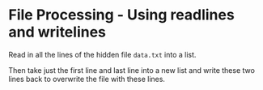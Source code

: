 # File Processing - Using readlines and writelines

Read in all the lines of the hidden file `data.txt` into a list.

Then take just the first line and last line into a new list and write these two lines back to overwrite the file with these lines.





